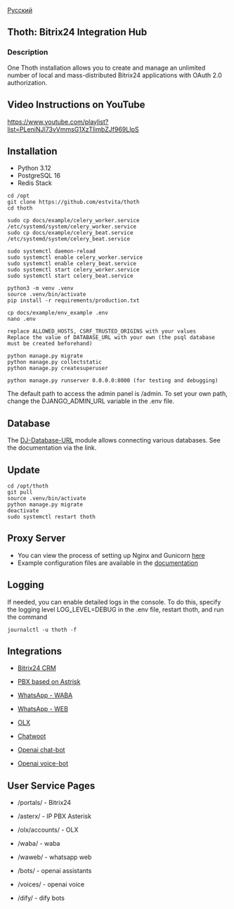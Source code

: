 [Русский](README_ru.md)

## Thoth: Bitrix24 Integration Hub 

### Description

One Thoth installation allows you to create and manage an unlimited number of local and mass-distributed Bitrix24 applications with OAuth 2.0 authorization.

## Video Instructions on YouTube

https://www.youtube.com/playlist?list=PLeniNJl73vVmmsG1XzTlimbZJf969LIpS

## Installation

+ Python 3.12
+ PostgreSQL 16
+ Redis Stack

```
cd /opt 
git clone https://github.com/estvita/thoth
cd thoth

sudo cp docs/example/celery_worker.service /etc/systemd/system/celery_worker.service
sudo cp docs/example/celery_beat.service /etc/systemd/system/celery_beat.service

sudo systemctl daemon-reload
sudo systemctl enable celery_worker.service
sudo systemctl enable celery_beat.service
sudo systemctl start celery_worker.service
sudo systemctl start celery_beat.service

python3 -m venv .venv
source .venv/bin/activate
pip install -r requirements/production.txt

cp docs/example/env_example .env
nano .env 

replace ALLOWED_HOSTS, CSRF_TRUSTED_ORIGINS with your values 
Replace the value of DATABASE_URL with your own (the psql database must be created beforehand)

python manage.py migrate 
python manage.py collectstatic 
python manage.py createsuperuser

python manage.py runserver 0.0.0.0:8000 (for testing and debugging)

```

The default path to access the admin panel is /admin. To set your own path, change the DJANGO_ADMIN_URL variable in the .env file.

## Database
The [DJ-Database-URL](https://github.com/jazzband/dj-database-url?tab=readme-ov-file#url-schema) module allows connecting various databases. See the documentation via the link.

## Update

```
cd /opt/thoth
git pull
source .venv/bin/activate
python manage.py migrate
deactivate
sudo systemctl restart thoth
```


## Proxy Server
+ You can view the process of setting up Nginx and Gunicorn [here](https://www.digitalocean.com/community/tutorials/how-to-set-up-django-with-postgres-nginx-and-gunicorn-on-ubuntu)
+ Example configuration files are available in the [documentation](/docs/example)

## Logging
If needed, you can enable detailed logs in the console. To do this, specify the logging level LOG_LEVEL=DEBUG in the .env file, restart thoth, and run the command

```
journalctl -u thoth -f
```


## Integrations

+ [Bitrix24 CRM](/docs/bitrix.md)
+ [PBX based on Astrisk](/docs/asterx.md)
+ [WhatsApp - WABA](/docs/waba.md)
+ [WhatsApp - WEB](/docs/waweb.md)
+ [OLX](/docs/olx.md)


+ [Chatwoot](/docs/chatwoot.md)
+ [Openai chat-bot](/docs/openai_bot.md)
+ [Openai voice-bot](/docs/openai_voice.md)


## User Service Pages
+ /portals/ - Bitrix24
+ /asterx/ - IP PBX Asterisk
+ /olx/accounts/ - OLX
+ /waba/ - waba
+ /waweb/ - whatsapp web


+ /bots/ - openai assistants
+ /voices/ - openai voice
+ /dify/ - dify bots
